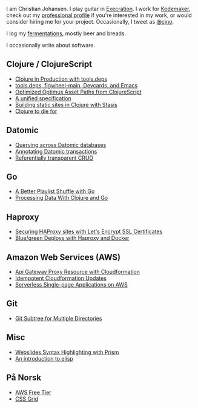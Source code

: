 I am Christian Johansen. I play guitar in [Execration](https://execration.no). I
work for [Kodemaker](http://kodemaker.no), check out my [professional
profile](http://kodemaker.no/christian/) if you're interested in my work, or
would consider hiring me for your project. Occasionally, I tweet as
[@cjno](https://twitter.com/cjno/).

I log my [fermentations](/fermentations/), mostly beer and breads.

I occasionally write about software.

## Clojure / ClojureScript

- [Clojure in Production with tools.deps](/clojure-in-production-tools-deps/)
- [tools.deps, figwheel-main, Devcards, and Emacs](/tools-deps-figwheel-main-devcards-emacs/)
- [Optimized Optimus Asset Paths from ClojureScript](/optimized-optimus-asset-paths-clojurescript/)
- [A unified specification](/a-unified-specification/)
- [Building static sites in Clojure with Stasis](/building-static-sites-in-clojure-with-stasis/)
- [Clojure to die for](/clojure-to-die-for/)

## Datomic

- [Querying across Datomic databases](/querying-across-datomic-databases/)
- [Annotating Datomic transactions](/annotating-datomic-transactions/)
- [Referentially transparent CRUD](/referentially-transparent-crud/)

## Go

- [A Better Playlist Shuffle with Go](/a-better-playlist-shuffle-with-golang/)
- [Processing Data With Clojure and Go](/processing-data-with-clojure-and-golang)

## Haproxy

- [Securing HAProxy sites with Let's Encrypt SSL Certificates](/letsencrypt-haproxy-ssl/)
- [Blue/green Deploys with Haproxy and Docker](/blue-green-haproxy-docker)

## Amazon Web Services (AWS)

- [Api Gateway Proxy Resource with Cloudformation](/aws-apigw-proxy-cloudformation/)
- [Idempotent Cloudformation Updates](/idempotent-cloudformation-updates/)
- [Serverless Single-page Applications on AWS](/serverless-spa-on-aws/)

## Git

- [Git Subtree for Multiple Directories](/git-subtree-multiple-dirs/)

## Misc

- [Webslides Syntax Highlighting with Prism](/webslides-syntax-highlighting/)
- [An introduction to elisp](/an-introduction-to-elisp/)

## På Norsk

- [AWS Free Tier](/aws-free-tier/)
- [CSS Grid](/css-grid/)
